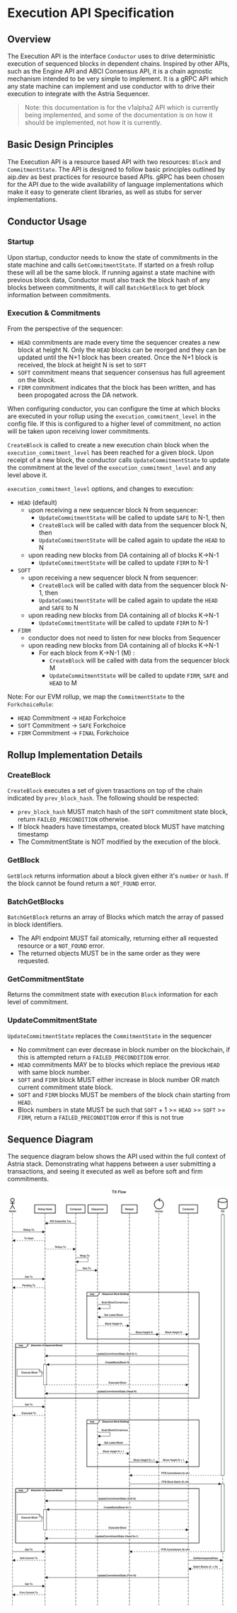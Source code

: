 # Execution API Specification

## Overview

The Execution API is the interface `Conductor` uses to drive deterministic execution of sequenced blocks in dependent chains. Inspired by other APIs, such as the Engine API and ABCI Consensus API, it is a chain agnostic mechanism intended to be very simple to implement. It is a gRPC API which any state machine can implement and use conductor with to drive their execution to integrate with the Astria Sequencer.

> Note: this documentation is for the v1alpha2 API which is currently being implemented, and some of the documentation is on how it should be implemented, not how it is currently.

## Basic Design Principles

The Execution API is a resource based API with two resources: `Block` and `CommitmentState`. The API is designed to follow basic principles outlined by aip.dev as best practices for resource based APIs. gRPC has been chosen for the API due to the wide availability of language implementations which make it easy to generate client libraries, as well as stubs for server implementations.  

## Conductor Usage

### Startup

Upon startup, conductor needs to know the state of commitments in the state machine and calls `GetCommitmentState`. If started on a fresh rollup these will all be the same block. If running against a state machine with previous block data, Conductor must also track the block hash of any blocks between commitments, it will call `BatchGetBlock` to get block information between commitments.

### Execution & Commitments

From the perspective of the sequencer:
- `HEAD` commitments are made every time the sequencer creates a new block at height N. Only the `HEAD` blocks can be reorged and they can be updated until the N+1 block has been created. Once the N+1 block is received, the block at height N is set to `SOFT`
- `SOFT` commitment means that sequencer consensus has full agreement on the block.
- `FIRM` commitment indicates that the block has been written, and has been propogated across the DA network.

When configuring conductor, you can configure the time at which blocks are executed in your rollup using the `execution_commitment_level` in the config file. If this is configured to a higher level of commitment, no action will be taken upon receiving lower commitments. 

`CreateBlock` is called to create a new execution chain block when the `execution_commitment_level` has been reached for a given block. Upon receipt of a new block, the conductor calls `UpdateCommitmentState` to update the commitment at the level of the `execution_commitment_level` and any level above it.

`execution_commitment_level` options, and changes to execution:
- `HEAD` (default)
  - upon receiving a new sequencer block N from sequencer:
    - `UpdateCommitmentState` will be called to update `SAFE` to N-1, then
    - `CreateBlock` will be called with data from the sequencer block N, then
    - `UpdateCommitmentState` will be called again to update the `HEAD` to N
  - upon reading new blocks from DA containing all of blocks K->N-1
    - `UpdateCommitmentState` will be called to update `FIRM` to N-1
- `SOFT`
  - upon receiving a new sequencer block N from sequencer:
    - `CreateBlock` will be called with data from the sequencer block N-1, then
    - `UpdateCommitmentState` will be called again to update the `HEAD` and `SAFE` to N
  - upon reading new blocks from DA containing all of blocks K->N-1
    - `UpdateCommitmentState` will be called to update `FIRM` to N-1
- `FIRM`
  - conductor does not need to listen for new blocks from Sequencer
  - upon reading new blocks from DA containing all of blocks K->N-1
    - For each block from K->N-1 (M) :
      - `CreateBlock` will be called with data from the sequencer block M
      - `UpdateCommitmentState` will be called to update `FIRM`, `SAFE` and `HEAD` to M

Note: For our EVM rollup, we map the `CommitmentState` to the `ForkchoiceRule`:
- `HEAD` Commitment -> `HEAD` Forkchoice
- `SOFT` Commitment -> `SAFE` Forkchoice
- `FIRM` Commitment -> `FINAL` Forkchoice

## Rollup Implementation Details

### CreateBlock

`CreateBlock` executes a set of given trasactions on top of the chain indicated by `prev_block_hash`. The following should be respected:

- `prev_block_hash` MUST match hash of the `SOFT` commitment state block, return `FAILED_PRECONDITION` otherwise.
- If block headers have timestamps, created block MUST have matching timestamp
- The CommitmentState is NOT modified by the execution of the block.

### GetBlock

`GetBlock` returns information about a block given either it's `number` or `hash`. If the block cannot be found return a `NOT_FOUND` error.

### BatchGetBlocks

`BatchGetBlock` returns an array of Blocks which match the array of passed in block identifiers.

- The API endpoint MUST fail atomically, returning either all requested resource or a `NOT_FOUND` error.
- The returned objects MUST be in the same order as they were requested.

### GetCommitmentState

Returns the commitment state with execution `Block` information for each level of commitment.

### UpdateCommitmentState

`UpdateCommitmentState` replaces the `CommitmentState` in the sequencer

- No commitment can ever decrease in block number on the blockchain, if this is attempted return a `FAILED_PRECONDITION` error.
- `HEAD` commitments MAY be to blocks which replace the previous `HEAD` with same block number.
- `SOFT` and `FIRM` block MUST either increase in block number OR match current commitment state block.
- `SOFT` and `FIRM` blocks MUST be members of the block chain starting from `HEAD`.
- Block numbers in state MUST be such that `SOFT` + 1 >= `HEAD` >= `SOFT` >= `FIRM`, return a `FAILED_PRECONDITION` error if this is not true

## Sequence Diagram

The sequence diagram below shows the API used within the full context of Astria stack. Demonstrating what happens between a user submitting a transactions, and seeing it executed as well as before soft and firm commitments.

![image](assets/execution_api_sequence.png)